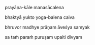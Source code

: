 prayāṇa-kāle manasācalena

bhaktyā yukto yoga-balena caiva

bhruvor madhye prāṇam āveśya samyak

sa taṁ paraṁ puruṣam upaiti divyam